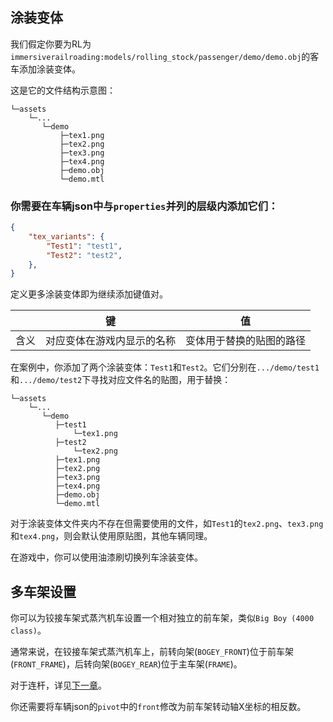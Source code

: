 ## 涂装变体
我们假定你要为RL为`immersiverailroading:models/rolling_stock/passenger/demo/demo.obj`的客车添加涂装变体。

这是它的文件结构示意图：
``` 文件结构示意
└─assets
    └─...
       └─demo
           ├─tex1.png
           ├─tex2.png
           ├─tex3.png
           ├─tex4.png
           ├─demo.obj
           └─demo.mtl
```

### 你需要在车辆json中与`properties`并列的层级内添加它们：
```json
{
	"tex_variants": {
		"Test1": "test1",
        "Test2": "test2",
	},
}
```
定义更多涂装变体即为继续添加键值对。

|  |       键       |           值           |
|----|:-------------:|:---------------------:|
|  含义  | 对应变体在游戏内显示的名称 | 变体用于替换的贴图的路径|


在案例中，你添加了两个涂装变体：`Test1`和`Test2`。它们分别在`.../demo/test1`和`.../demo/test2`下寻找对应文件名的贴图，用于替换：
``` 文件结构示意
└─assets
    └─...
       └─demo
          ├─test1
              └─tex1.png
          ├─test2
              └─tex2.png
          ├─tex1.png
          ├─tex2.png
          ├─tex3.png
          ├─tex4.png
          ├─demo.obj
          └─demo.mtl
```

对于涂装变体文件夹内不存在但需要使用的文件，如`Test1`的`tex2.png`、`tex3.png`和`tex4.png`，则会默认使用原贴图，其他车辆同理。

在游戏中，你可以使用油漆刷切换列车涂装变体。

## 多车架设置

你可以为铰接车架式蒸汽机车设置一个相对独立的前车架，类似`Big Boy (4000 class)`。

通常来说，在铰接车架式蒸汽机车上，前转向架(`BOGEY_FRONT`)位于前车架(`FRONT_FRAME`)，后转向架(`BOGEY_REAR`)位于主车架(`FRAME`)。

对于连杆，详见[下一章](LocoValveGears.md)。

你还需要将车辆json的`pivot`中的`front`修改为前车架转动轴X坐标的相反数。